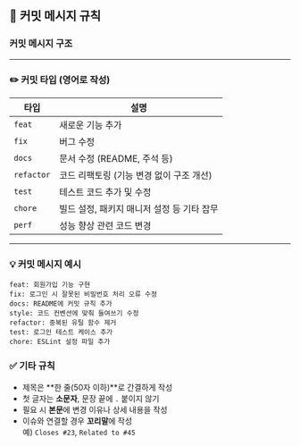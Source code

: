 ## 📌 커밋 메시지 규칙

### 커밋 메시지 구조

---

### ✏️ 커밋 타입 (영어로 작성)

| 타입       | 설명                                       |
| ---------- | ------------------------------------------ |
| `feat`     | 새로운 기능 추가                           |
| `fix`      | 버그 수정                                  |
| `docs`     | 문서 수정 (README, 주석 등)                |
| `refactor` | 코드 리팩토링 (기능 변경 없이 구조 개선)   |
| `test`     | 테스트 코드 추가 및 수정                   |
| `chore`    | 빌드 설정, 패키지 매니저 설정 등 기타 잡무 |
| `perf`     | 성능 향상 관련 코드 변경                   |

---

### 💡 커밋 메시지 예시

```
feat: 회원가입 기능 구현
fix: 로그인 시 잘못된 비밀번호 처리 오류 수정
docs: README에 커밋 규칙 추가
style: 코드 컨벤션에 맞춰 들여쓰기 수정
refactor: 중복된 유틸 함수 제거
test: 로그인 테스트 케이스 추가
chore: ESLint 설정 파일 추가
```

### ✅ 기타 규칙

- 제목은 **한 줄(50자 이하)**로 간결하게 작성
- 첫 글자는 **소문자**, 문장 끝에 `.` 붙이지 않기
- 필요 시 **본문**에 변경 이유나 상세 내용을 작성
- 이슈와 연결할 경우 **꼬리말**에 작성  
  예) `Closes #23`, `Related to #45`
